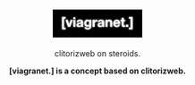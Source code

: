 <h3 align="center"><img src="github/github-logo.png" alt="[viagranet.]" height="50px"></h3>
<p align="center">clitorizweb on steroids.</p>

<p align="center"><b align="center">[viagranet.] is a concept based on clitorizweb.</b></p>